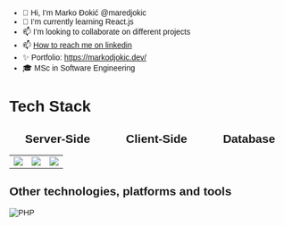 - 👋 Hi, I’m Marko Đokić @maredjokic
- 🌱 I’m currently learning React.js
- 📫 I’m looking to collaborate on different projects
- 📫 [How to reach me on linkedin](https://www.linkedin.com/in/djokicmarko)
- ✨ Portfolio: https://markodjokic.dev/
- 🎓 MSc in Software Engineering

<body style="font-family: Arial, sans-serif; background-color: hashtag#f0f0f0; margin: 0; padding: 20px;">
<h1 align="stretch">Tech Stack</h1>
<div>
 <div>
 <h2 style="text-align: center;">Server-Side &nbsp;&nbsp;&nbsp;&nbsp;&nbsp;&nbsp;&nbsp;&nbsp;&nbsp; Client-Side &nbsp;&nbsp;&nbsp;&nbsp;&nbsp;&nbsp;&nbsp;&nbsp;&nbsp; Database</h2>
<div>
  <table>
    <tr>
      <td align="left">
        <img src="https://skillicons.dev/icons?i=cs,dotnet,nodejs,&perline=3" />
      </td>
      <td align="center">
        <img src="https://skillicons.dev/icons?i=js,react,vite,materialui,vue,vuetify,&perline=3"/> 
      </td>
      <td align="right">
        <img src="https://skillicons.dev/icons?i=mysql,cassandra,mongo,postgresql,sqlite,&perline=3"/>
      </td>
    </tr>
  </table>
</div>

<h2>Other technologies, platforms and tools</h2>
<div>
 <img src="https://skillicons.dev/icons?i=linux,windows,docker,kubernetes,kafka,git,github,gitlab,postman,npm,gmail,windows,vim,visualstudio,vscode,jest,azure,&perline=7" alt="PHP" /> 
</div>

<!---
maredjokic/maredjokic is a ✨ special ✨ repository because its `README.md` (this file) appears on your GitHub profile.
You can click the Preview link to take a look at your changes.
--->
